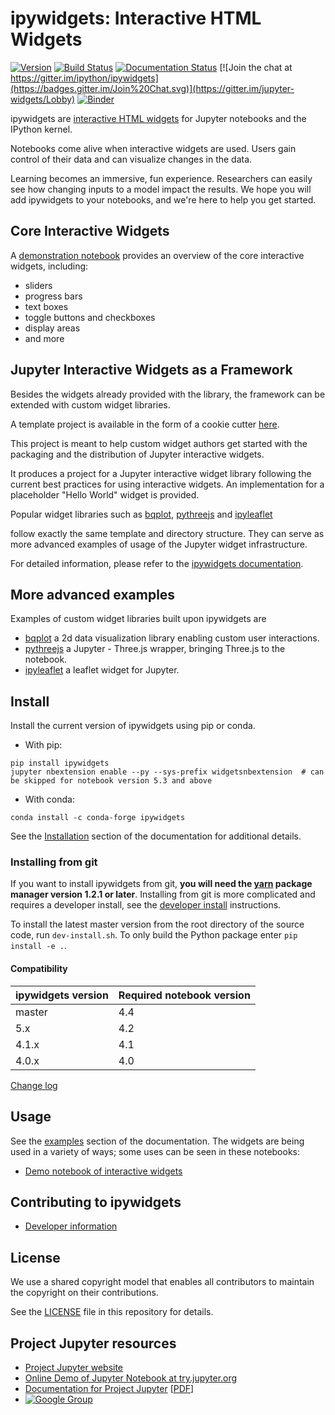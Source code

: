 # ipywidgets: Interactive HTML Widgets

[![Version](https://img.shields.io/pypi/v/ipywidgets.svg)](https://pypi.python.org/pypi/ipywidgets)
[![Build Status](https://travis-ci.org/jupyter-widgets/ipywidgets.svg?branch=master)](https://travis-ci.org/jupyter-widgets/ipywidgets)
[![Documentation Status](http://readthedocs.org/projects/ipywidgets/badge/?version=latest)](https://ipywidgets.readthedocs.io/en/latest/?badge=latest)
[![Join the chat at https://gitter.im/ipython/ipywidgets](https://badges.gitter.im/Join%20Chat.svg)](https://gitter.im/jupyter-widgets/Lobby)
[![Binder](https://mybinder.org/badge.svg)](https://mybinder.org/v2/gh/jupyter-widgets/ipywidgets/master?filepath=docs%2Fsource%2Fexamples)

ipywidgets are [interactive HTML widgets](https://github.com/jupyter-widgets/ipywidgets/blob/master/docs/source/examples/Index.ipynb)
for Jupyter notebooks and the IPython kernel.

Notebooks come alive when interactive widgets are used. Users gain control of
their data and can visualize changes in the data.

Learning becomes an immersive, fun experience. Researchers can easily see
how changing inputs to a model impact the results. We hope you will add
ipywidgets to your notebooks, and we're here to help you get started.

## Core Interactive Widgets

A [demonstration notebook](https://github.com/jupyter-widgets/ipywidgets/blob/master/docs/source/examples/Index.ipynb) provides an overview of the core interactive widgets, including:

- sliders
- progress bars
- text boxes
- toggle buttons and checkboxes
- display areas
- and more

## Jupyter Interactive Widgets as a Framework

Besides the widgets already provided with the library, the framework can be
extended with custom widget libraries.

A template project is available in the form of a cookie cutter [here](https://github.com/jupyter-widgets/widget-ts-cookiecutter).

This project is meant to help custom widget authors get started with the
packaging and the distribution of Jupyter interactive widgets.

It produces a project for a Jupyter interactive widget library following the
current best practices for using interactive widgets. An implementation for a
placeholder "Hello World" widget is provided.

Popular widget libraries such as
[bqplot](https://github.com/bloomberg/bqplot),
[pythreejs](https://github.com/jovyan/pythreejs) and
[ipyleaflet](https://github.com/ellisonbg/ipyleaflet)

follow exactly the same template and directory structure. They can serve as
more advanced examples of usage of the Jupyter widget infrastructure.

For detailed information, please refer to the [ipywidgets documentation](https://ipywidgets.readthedocs.io/en/latest/).

## More advanced examples

Examples of custom widget libraries built upon ipywidgets are

- [bqplot](https://github.com/bloomberg/bqplot) a 2d data visualization library
  enabling custom user interactions.
- [pythreejs](https://github.com/jovyan/pythreejs) a Jupyter - Three.js wrapper,
  bringing Three.js to the notebook.
- [ipyleaflet](https://github.com/ellisonbg/ipyleaflet) a leaflet widget for Jupyter.

## Install

Install the current version of ipywidgets using pip or conda.

- With pip:

```
pip install ipywidgets
jupyter nbextension enable --py --sys-prefix widgetsnbextension  # can be skipped for notebook version 5.3 and above
```

- With conda:

```
conda install -c conda-forge ipywidgets
```

See the [Installation](docs/source/user_install.md) section of the documentation for additional details.

### Installing from git

If you want to install ipywidgets from git, **you will need the
[yarn](https://yarnpkg.com/) package manager version 1.2.1 or later**.
Installing from git is more complicated and requires a developer install, see the [developer install](docs/source/dev_install.md) instructions.

To install the latest master version from the root directory of the source
code, run ``dev-install.sh``. To only build the Python package enter ``pip install -e .``.

#### Compatibility

| ipywidgets version  | Required notebook version |
| ------------------- | ------------------------- |
| master              | 4.4                       |
| 5.x                 | 4.2                       |
| 4.1.x               | 4.1                       |
| 4.0.x               | 4.0                       |

[Change log](docs/source/changelog.md)

## Usage

See the [examples](docs/source/examples.md) section of the documentation. The widgets are being used in a variety of ways; some uses can be seen in these notebooks:

- [Demo notebook of interactive widgets](https://github.com/jupyter-widgets/ipywidgets/blob/master/docs/source/examples/Index.ipynb)

## Contributing to ipywidgets

- [Developer information](CONTRIBUTING.md)

## License

We use a shared copyright model that enables all contributors to maintain the
copyright on their contributions.

See the [LICENSE](LICENSE) file in this repository for details.

## Project Jupyter resources

- [Project Jupyter website](https://jupyter.org)
- [Online Demo of Jupyter Notebook at try.jupyter.org](https://try.jupyter.org)
- [Documentation for Project Jupyter](https://jupyter.readthedocs.io/en/latest/index.html) [[PDF](https://media.readthedocs.org/pdf/jupyter/latest/jupyter.pdf)]
- [![Google Group](https://img.shields.io/badge/-Google%20Group-lightgrey.svg)](https://groups.google.com/forum/#!forum/jupyter)
